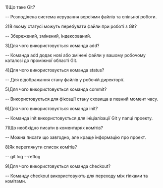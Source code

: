1)Що таке Git?

-- Розподілена система керування версіями файлів та спільної роботи.

2)В якому статусі можуть перебувати файли при роботі з Git?

-- Збережений, змінений, індексований.

3)Для чого використовується команда add?

-- Команда add додає нові або змінені файли у вашому робочому каталозі до проміжної області Git.

4)Для чого використовується команда status?

-- Для відображання стану файлів у робочій директорії.

5)Для чого використовується команда commit?

-- Використовується для фіксації стану сховища в певний момент часу.

6)Для чого використовується команда init?

-- Команда init використовується для ініціалізації Git у папці проекту.

7)Що необхідно писати в коментарях комітів?

-- Можна писати що завгодно, але краще інформацію про проект.

8)Як переглянути список комітів?

-- git log --reflog

9)Для чого використовується команда checkout?

-- Команду checkout використовують для переходу між гілками та комітами.
